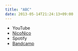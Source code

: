 ```yaml
---
title: "ABC"
date: 2013-05-14T21:24:13+09:00
---
```


- YouTube
- [NicoNico](https://nico.ms/sm20864907)
- Spotify
- [Bandcamp](https://mikirihasshap.bandcamp.com/track/abc)

